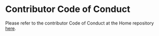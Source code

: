 # Contributor Code of Conduct

Please refer to the contributor Code of Conduct at the Home repository [here](https://github.com/nanoframework/Home/blob/master/CODE_OF_CONDUCT.md).
